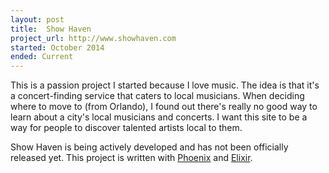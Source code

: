 ```yaml
---
layout: post
title:  Show Haven
project_url: http://www.showhaven.com
started: October 2014
ended: Current
---
```


<p>This is a passion project I started because I love music. The idea is that it's a concert-finding service that caters to local musicians. When deciding where to move to (from Orlando), I found out there's really no good way to learn about a city's local musicians and concerts. I want this site to be a way for people to discover talented artists local to them.</p>

<p>Show Haven is being actively developed and has not been officially released yet. This project is written with <a href="http://phoenixframework.org">Phoenix</a> and <a href="http://elixir-lang.org">Elixir</a>.</p>
